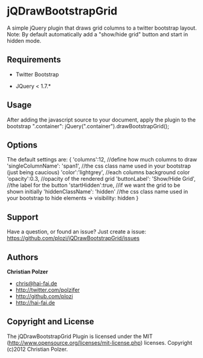 jQDrawBootstrapGrid
===================

A simple jQuery plugin that draws grid columns to a twitter bootstrap layout. 
Note: By default automatically add a "show/hide grid" button and start in hidden mode.

Requirements
------------
+ Twitter Bootstrap

+ JQuery < 1.7.*

Usage
-----
 After adding the javascript source to your document,
 apply the plugin to the bootstrap ".container":
 jQuery(".container").drawBootstrapGrid();

Options
-------
The default settings are:
{
    'columns':12,   //define how much columns to draw
     'singleColumnName': 'span1', //the css class name used in your bootstrap (just being caucious)
    'color':'lightgrey', //each columns background color
    'opacity':0.3,  //opacity of the rendered grid
    'buttonLabel': 'Show/Hide Grid', //the label for the button
    'startHidden':true, //if we want the grid to be shown initially
    'hiddenClassName': 'hidden' //the css class name used in your bootstrap to hide elements -> visibility: hidden
}

 
Support
------- 

Have a question, or found an issue? Just create a issue: https://github.com/plozi/jQDrawBootstrapGrid/issues


Authors
-------

**Christian Polzer**

+ chris@hai-fai.de
+ http://twitter.com/polzifer
+ http://github.com/plozi
+ http://hai-fai.de


Copyright and License
---------------------

The jQDrawBootstrapGrid Plugin is  licensed under the MIT (http://www.opensource.org/licenses/mit-license.php) licenses. Copyright (c)2012 Christian Polzer.